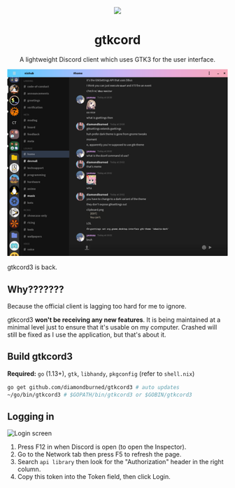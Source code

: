 <p align="center">
	
<img width="128" src="logo.png" />
<h1 align="center">gtkcord</h1>
<p  align="center">A lightweight Discord client which uses GTK3 for the user interface.</p>

<img src=".readme-resources/images/screenshot7.png" />

</p>

gtkcord3 is back.

## Why???????

Because the official client is lagging too hard for me to ignore.

gtkcord3 **won't be receiving any new features**. It is being maintained at a
minimal level just to ensure that it's usable on my computer. Crashed will still
be fixed as I use the application, but that's about it.

## Build gtkcord3
**Required:** `go` (1.13+), `gtk`, `libhandy`, `pkgconfig` (refer to `shell.nix`)

```sh
go get github.com/diamondburned/gtkcord3 # auto updates
~/go/bin/gtkcord3 # $GOPATH/bin/gtkcord3 or $GOBIN/gtkcord3
```

## Logging in

![Login screen](.readme-resources/images/login.png)

1. Press F12 in when Discord is open (to open the Inspector).
2. Go to the Network tab then press F5 to refresh the page.
3. Search `api library` then look for the "Authorization" header in the right column.
5. Copy this token into the Token field, then click Login.

